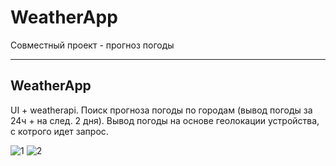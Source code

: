 # WeatherApp
Совместный проект - прогноз погоды
___
## WeatherApp
 UI + weatherapi. 
 Поиск прогноза погоды по городам (вывод погоды за 24ч + на след. 2 дня).
 Вывод погоды на основе геолокации устройства, с котрого идет запрос.
 
![1](https://user-images.githubusercontent.com/90089376/150685400-b638b50d-04cc-4c55-ba26-da426f5eb13b.jpg)
![2](https://user-images.githubusercontent.com/90089376/150685403-38c82075-836e-4876-979a-c542afc6248a.jpg)

